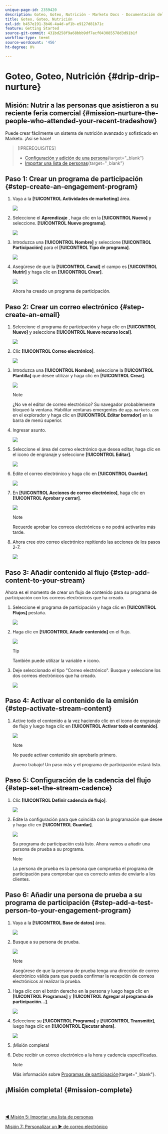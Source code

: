 ```yaml
---
unique-page-id: 2359420
description: Goteo, Goteo, Nutrición - Marketo Docs - Documentación del Producto
title: Goteo, Goteo, Nutrición
exl-id: b457e191-3b46-4a4d-af1b-e9127d81b71c
feature: Getting Started
source-git-commit: 431bd258f9a68bbb9df7acf043085578d3d91b1f
workflow-type: tm+mt
source-wordcount: '456'
ht-degree: 0%

---
```


# Goteo, Goteo, Nutrición {#drip-drip-nurture}

## Misión: Nutrir a las personas que asistieron a su reciente feria comercial {#mission-nurture-the-people-who-attended-your-recent-tradeshow}

Puede crear fácilmente un sistema de nutrición avanzado y sofisticado en Marketo. ¡Así se hace!

>[!PREREQUISITES]
>
>* [Configuración y adición de una persona](/help/marketo/getting-started/quick-wins/get-set-up-and-add-a-person.md){target="_blank"}
>* [Importar una lista de personas](/help/marketo/getting-started/quick-wins/import-a-list-of-people.md){target="_blank"}

## Paso 1: Crear un programa de participación {#step-create-an-engagement-program}

1. Vaya a la **[!UICONTROL Actividades de marketing]** área.

   ![](assets/drip-drip-nurture-1.png)

1. Seleccione el **Aprendizaje** , haga clic en la **[!UICONTROL Nuevo]** y seleccione. **[!UICONTROL Nuevo programa]**.

   ![](assets/drip-drip-nurture-2.png)

1. Introduzca una **[!UICONTROL Nombre]** y seleccione **[!UICONTROL Participación]** para el **[!UICONTROL Tipo de programa]**.

   ![](assets/drip-drip-nurture-3.png)

1. Asegúrese de que la **[!UICONTROL Canal]** el campo es **[!UICONTROL Nutrir]** y haga clic en **[!UICONTROL Crear]**.

   ![](assets/drip-drip-nurture-4.png)

   Ahora ha creado un programa de participación.

## Paso 2: Crear un correo electrónico {#step-create-an-email}

1. Seleccione el programa de participación y haga clic en **[!UICONTROL Nuevo]** y seleccione **[!UICONTROL Nuevo recurso local]**.

   ![](assets/drip-drip-nurture-5.png)

1. Clic **[!UICONTROL Correo electrónico]**.

   ![](assets/drip-drip-nurture-6.png)

1. Introduzca una **[!UICONTROL Nombre]**, seleccione la **[!UICONTROL Plantilla]** que desee utilizar y haga clic en **[!UICONTROL Crear]**.

   ![](assets/drip-drip-nurture-7.png)

   >[!NOTE]
   >
   >¿No ve el editor de correo electrónico? Su navegador probablemente bloqueó la ventana. Habilitar ventanas emergentes de `app.marketo.com` en el explorador y haga clic en **[!UICONTROL Editar borrador]** en la barra de menú superior.

1. Ingresar asunto.

   ![](assets/drip-drip-nurture-8.png)

1. Seleccione el área del correo electrónico que desea editar, haga clic en el icono de engranaje y seleccione **[!UICONTROL Editar]**.

   ![](assets/drip-drip-nurture-9.png)

1. Edite el correo electrónico y haga clic en **[!UICONTROL Guardar]**.

   ![](assets/drip-drip-nurture-10.png)

1. En **[!UICONTROL Acciones de correo electrónico]**, haga clic en **[!UICONTROL Aprobar y cerrar]**.

   ![](assets/drip-drip-nurture-11.png)

   >[!NOTE]
   >
   >Recuerde aprobar los correos electrónicos o no podrá activarlos más tarde.

1. Ahora cree otro correo electrónico repitiendo las acciones de los pasos 2-7.

   ![](assets/drip-drip-nurture-12.png)

## Paso 3: Añadir contenido al flujo {#step-add-content-to-your-stream}

Ahora es el momento de crear un flujo de contenido para su programa de participación con los correos electrónicos que ha creado.

1. Seleccione el programa de participación y haga clic en **[!UICONTROL Flujos]** pestaña.

   ![](assets/drip-drip-nurture-13.png)

1. Haga clic en **[!UICONTROL Añadir contenido]** en el flujo.

   ![](assets/drip-drip-nurture-14.png)

   >[!TIP]
   >
   >También puede utilizar la variable **+** icono.

1. Deje seleccionado el tipo &quot;Correo electrónico&quot;. Busque y seleccione los dos correos electrónicos que ha creado.

   ![](assets/drip-drip-nurture-15.png)

## Paso 4: Activar el contenido de la emisión {#step-activate-stream-content}

1. Active todo el contenido a la vez haciendo clic en el icono de engranaje de flujo y luego haga clic en **[!UICONTROL Activar todo el contenido]**.

   ![](assets/drip-drip-nurture-16.png)

   >[!NOTE]
   >
   >No puede activar contenido sin aprobarlo primero.

   ¡bueno trabajo! Un paso más y el programa de participación estará listo.

## Paso 5: Configuración de la cadencia del flujo {#step-set-the-stream-cadence}

1. Clic **[!UICONTROL Definir cadencia de flujo]**.

   ![](assets/drip-drip-nurture-17.png)

1. Edite la configuración para que coincida con la programación que desee y haga clic en **[!UICONTROL Guardar]**.

   ![](assets/drip-drip-nurture-18.png)

   Su programa de participación está listo. Ahora vamos a añadir una persona de prueba a su programa.

   >[!NOTE]
   >
   >La persona de prueba es la persona que comprueba el programa de participación para comprobar que es correcto antes de enviarlo a los clientes.

## Paso 6: Añadir una persona de prueba a su programa de participación {#step-add-a-test-person-to-your-engagement-program}

1. Vaya a la **[!UICONTROL Base de datos]** área.

   ![](assets/drip-drip-nurture-19.png)

1. Busque a su persona de prueba.

   ![](assets/drip-drip-nurture-20.png)

   >[!NOTE]
   >
   >Asegúrese de que la persona de prueba tenga una dirección de correo electrónico válida para que pueda confirmar la recepción de correos electrónicos al realizar la prueba.

1. Haga clic con el botón derecho en la persona y luego haga clic en **[!UICONTROL Programas]** y **[!UICONTROL Agregar al programa de participación...]**.

   ![](assets/drip-drip-nurture-21.png)

1. Seleccione su **[!UICONTROL Programa]** y **[!UICONTROL Transmitir]**, luego haga clic en **[!UICONTROL Ejecutar ahora]**.

   ![](assets/drip-drip-nurture-22.png)

1. ¡Misión completa!

1. Debe recibir un correo electrónico a la hora y cadencia especificadas.

   >[!NOTE]
   >
   >Más información sobre [Programas de participación](/help/marketo/product-docs/email-marketing/drip-nurturing/creating-an-engagement-program/understanding-engagement-programs.md){target="_blank"}.

## ¡Misión completa! {#mission-complete}

<br> 

[◄ Misión 5: Importar una lista de personas](/help/marketo/getting-started/quick-wins/import-a-list-of-people.md)

[Misión 7: Personalizar un ► de correo electrónico](/help/marketo/getting-started/quick-wins/personalize-an-email.md)
